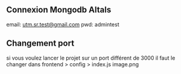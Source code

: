 ## Connexion Mongodb Altals

email: utm.sr.test@gmail.com
pwd: admintest

## Changement port

si vous voulez lancer le projet sur un port différent de 3000 il faut le changer dans frontend > config > index.js
image.png

